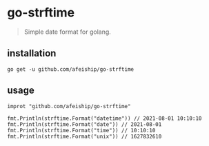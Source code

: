 # go-strftime
> Simple date format for golang.

## installation
```shell
go get -u github.com/afeiship/go-strftime
```

## usage
```shell
improt "github.com/afeiship/go-strftime"

fmt.Println(strftime.Format("datetime")) // 2021-08-01 10:10:10
fmt.Println(strftime.Format("date")) // 2021-08-01
fmt.Println(strftime.Format("time")) // 10:10:10
fmt.Println(strftime.Format("unix")) // 1627832610
```

